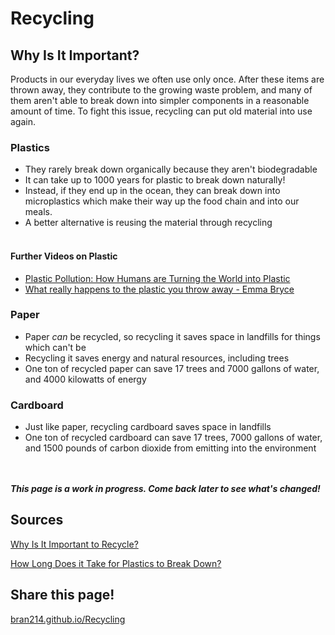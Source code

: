 # Recycling

## Why Is It Important?

Products in our everyday lives we often use only once. After these items are thrown away, they contribute to the growing waste problem, and many of them aren't able to break down into simpler components in a reasonable amount of time. To fight this issue, recycling can put old material into use again.

### Plastics
 - They rarely break down organically because they aren't biodegradable
 - It can take up to 1000 years for plastic to break down naturally!
 - Instead, if they end up in the ocean, they can break down into microplastics which make their way up the food chain and into our meals.
 - A better alternative is reusing the material through recycling
<br/><br/>
#### Further Videos on Plastic
 - [Plastic Pollution: How Humans are Turning the World into Plastic](https://www.youtube.com/watch?v=RS7IzU2VJIQ&list=PLFs4vir_WsTyXrrpFstD64Qj95vpy-yo1&index=13)
 - [What really happens to the plastic you throw away - Emma Bryce](https://www.youtube.com/watch?v=_6xlNyWPpB8)

### Paper
 - Paper _can_ be recycled, so recycling it saves space in landfills for things which can't be
 - Recycling it saves energy and natural resources, including trees
 - One ton of recycled paper can save 17 trees and 7000 gallons of water, and 4000 kilowatts of energy

### Cardboard
 - Just like paper, recycling cardboard saves space in landfills
 - One ton of recycled cardboard can save 17 trees, 7000 gallons of water, and 1500 pounds of carbon dioxide from emitting into the environment

<br/><br/>
_**This page is a work in progress. Come back later to see what's changed!**_

## Sources
[Why Is It Important to Recycle?](https://www.greenmatters.com/p/why-is-it-important-to-recycle)

[How Long Does it Take for Plastics to Break Down?](https://alansfactoryoutlet.com/how-long-does-it-take-plastics-to-break-down/)

## Share this page!
[bran214.github.io/Recycling]()
